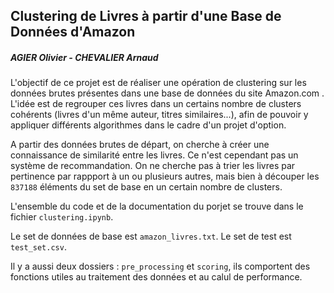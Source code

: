 ## Clustering de Livres à partir d'une Base de Données d'Amazon
##### AGIER Olivier - CHEVALIER Arnaud

L'objectif de ce projet est de réaliser une opération de clustering sur les données brutes présentes dans une base de données du site Amazon.com . L'idée est de regrouper ces livres dans un certains nombre de clusters cohérents (livres d'un même auteur, titres similaires...), afin de pouvoir y appliquer différents algorithmes dans le cadre d'un projet d'option.

A partir des données brutes de départ, on cherche à créer une connaissance de similarité entre les livres. Ce n'est cependant pas un système de recommandation. On ne cherche pas à trier les livres par pertinence par rappport à un ou plusieurs autres, mais bien à découper les `837188` éléments du set de base en un certain nombre de clusters.

L'ensemble du code et de la documentation du porjet se trouve dans le fichier `clustering.ipynb`.

Le set de données de base est `amazon_livres.txt`.
Le set de test est `test_set.csv`.

Il y a aussi deux dossiers : `pre_processing` et `scoring`, ils comportent des fonctions utiles au traitement des données et au calul de performance. 
